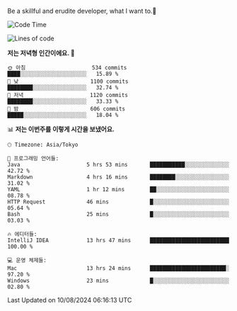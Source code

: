 Be a skillful and erudite developer, what I want to.👶

<!--START_SECTION:waka-->
![Code Time](http://img.shields.io/badge/Code%20Time-1%2C130%20hrs%2044%20mins-blue)

![Lines of code](https://img.shields.io/badge/%EC%A0%80%EB%8A%94%20%EC%97%AC%ED%83%9C%EA%B9%8C%EC%A7%80%20-2.8%20million%20%EC%A4%84%EC%9D%98%20%EC%BD%94%EB%93%9C%EB%A5%BC%20%EC%9E%91%EC%84%B1%ED%96%88%EC%96%B4%EC%9A%94.-blue)

**저는 저녁형 인간이에요. 🦉** 

```text
🌞 아침                     534 commits         ████░░░░░░░░░░░░░░░░░░░░░   15.89 % 
🌆 낮　                     1100 commits        ████████░░░░░░░░░░░░░░░░░   32.74 % 
🌃 저녁                     1120 commits        ████████░░░░░░░░░░░░░░░░░   33.33 % 
🌙 밤　                     606 commits         █████░░░░░░░░░░░░░░░░░░░░   18.04 % 
```


📊 **저는 이번주를 이렇게 시간을 보냈어요.** 

```text
🕑︎ Timezone: Asia/Tokyo

💬 프로그래밍 언어들: 
Java                     5 hrs 53 mins       ███████████░░░░░░░░░░░░░░   42.72 % 
Markdown                 4 hrs 16 mins       ████████░░░░░░░░░░░░░░░░░   31.02 % 
YAML                     1 hr 12 mins        ██░░░░░░░░░░░░░░░░░░░░░░░   08.78 % 
HTTP Request             46 mins             █░░░░░░░░░░░░░░░░░░░░░░░░   05.64 % 
Bash                     25 mins             █░░░░░░░░░░░░░░░░░░░░░░░░   03.03 % 

🔥 에디터들: 
IntelliJ IDEA            13 hrs 47 mins      █████████████████████████   100.00 % 

💻 운영 체제들: 
Mac                      13 hrs 24 mins      ████████████████████████░   97.20 % 
Windows                  23 mins             █░░░░░░░░░░░░░░░░░░░░░░░░   02.80 % 
```


 Last Updated on 10/08/2024 06:16:13 UTC
<!--END_SECTION:waka-->
